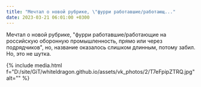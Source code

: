 ```yaml
---
title: "Мечтал о новой рубрике, \"фурри работавшие/работающ..."
date: 2023-03-21 06:01:00 +0300
---
```


Мечтал о новой рубрике, "фурри работавшие/работающие на российскую оборонную промышленность, прямо или через подрядчиков", но, название оказалось слишком длинным, потому забил.
Но, это не шутка.

{% include media.html f="D:/site/GiT/whiteldragon.github.io/assets/vk_photos/2/T7eFpipZTRQ.jpg" alt="" %}
